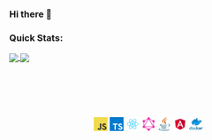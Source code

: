 ### Hi there 👋

### Quick Stats:

<a href="https://github.com/harsh-onai/harsh-onai">
<img align="center" src="https://github-readme-stats.vercel.app/api?username=harsh-onai&show_icons=true&theme=radical&count_private=true&include_all_commits=true">
</a>

<a href="https://github.com/harsh-onai/harsh-onai"> 
<img align="center"  src="https://github-readme-stats.vercel.app/api/top-langs/?username=harsh-onai&layout=compact&langs_count=10">
</a>

<br/>
<br/>
<br/>
<br/>
<br/>
<br/>

<p  align="center">
<img  height ="25" src="https://raw.githubusercontent.com/github/explore/80688e429a7d4ef2fca1e82350fe8e3517d3494d/topics/javascript/javascript.png">
<img  height ="25" src="https://raw.githubusercontent.com/github/explore/80688e429a7d4ef2fca1e82350fe8e3517d3494d/topics/typescript/typescript.png">
<img height ="25" src="https://raw.githubusercontent.com/github/explore/80688e429a7d4ef2fca1e82350fe8e3517d3494d/topics/react/react.png">
<img  height ="25" src="https://raw.githubusercontent.com/github/explore/5c058a388828bb5fde0bcafd4bc867b5bb3f26f3/topics/graphql/graphql.png">
<img  height ="25" src="https://raw.githubusercontent.com/github/explore/80688e429a7d4ef2fca1e82350fe8e3517d3494d/topics/java/java.png">  
<img  height ="25" src="https://raw.githubusercontent.com/github/explore/80688e429a7d4ef2fca1e82350fe8e3517d3494d/topics/angular/angular.png">   
<img  height ="25" src="https://raw.githubusercontent.com/github/explore/80688e429a7d4ef2fca1e82350fe8e3517d3494d/topics/docker/docker.png">   
</p>


